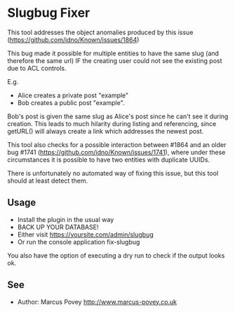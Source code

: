 # Slugbug Fixer

This tool addresses the object anomalies produced by this issue (https://github.com/idno/Known/issues/1864)

This bug made it possible for multiple entities to have the same slug (and therefore the same url) IF the creating
user could not see the existing post due to ACL controls.

E.g.

* Alice creates a private post "example"
* Bob creates a public post "example".

Bob's post is given the same slug as Alice's post since he can't see it during creation. This leads to much hilarity during
listing and referencing, since getURL() will always create a link which addresses the newest post.

This tool also checks for a possible interaction between #1864 and an older bug #1741 (https://github.com/idno/Known/issues/1741), where
under these circumstances it is possible to have two entities with duplicate UUIDs.

There is unfortunately no automated way of fixing this issue, but this tool should at least detect them.

## Usage

* Install the plugin in the usual way
* BACK UP YOUR DATABASE!
* Either visit https://yoursite.com/admin/slugbug
* Or run the console application fix-slugbug

You also have the option of executing a dry run to check if the output looks ok.

## See

 * Author: Marcus Povey <http://www.marcus-povey.co.uk> 

